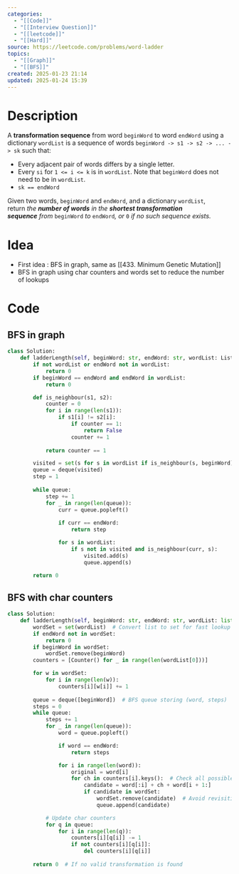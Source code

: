 ```yaml
---
categories:
  - "[[Code]]"
  - "[[Interview Question]]"
  - "[[leetcode]]"
  - "[[Hard]]"
source: https://leetcode.com/problems/word-ladder
topics:
  - "[[Graph]]"
  - "[[BFS]]"
created: 2025-01-23 21:14
updated: 2025-01-24 15:39
---
```

# Description
A **transformation sequence** from word `beginWord` to word `endWord` using a dictionary `wordList` is a sequence of words `beginWord -> s1 -> s2 -> ... -> sk` such that:

- Every adjacent pair of words differs by a single letter.
- Every `si` for `1 <= i <= k` is in `wordList`. Note that `beginWord` does not need to be in `wordList`.
- `sk == endWord`

Given two words, `beginWord` and `endWord`, and a dictionary `wordList`, return _the **number of words** in the **shortest transformation sequence** from_ `beginWord` _to_ `endWord`_, or_ `0` _if no such sequence exists._

# Idea 
- First idea : BFS in graph, same as [[433. Minimum Genetic Mutation]]
- BFS in graph using char counters and words set to reduce the number of lookups

# Code
## BFS in graph
```python
class Solution:
    def ladderLength(self, beginWord: str, endWord: str, wordList: List[str]) -> int:
        if not wordList or endWord not in wordList:
            return 0
        if beginWord == endWord and endWord in wordList:
            return 0

        def is_neighbour(s1, s2):
            counter = 0
            for i in range(len(s1)):
                if s1[i] != s2[i]:
                    if counter == 1:
                        return False
                    counter += 1
                    
            return counter == 1

        visited = set(s for s in wordList if is_neighbour(s, beginWord))
        queue = deque(visited)
        step = 1
        
        while queue:
            step += 1
            for _ in range(len(queue)):
                curr = queue.popleft()
                
                if curr == endWord:
                    return step

                for s in wordList:
                    if s not in visited and is_neighbour(curr, s):
                        visited.add(s)
                        queue.append(s)

        return 0
```

## BFS with char counters
```python
class Solution:
    def ladderLength(self, beginWord: str, endWord: str, wordList: list) -> int:
        wordSet = set(wordList)  # Convert list to set for fast lookup
        if endWord not in wordSet:
            return 0
        if beginWord in wordSet:
            wordSet.remove(beginWord)
        counters = [Counter() for _ in range(len(wordList[0]))]

        for w in wordSet:
            for i in range(len(w)):
                counters[i][w[i]] += 1
        
        queue = deque([beginWord])  # BFS queue storing (word, steps)
        steps = 0
        while queue:
            steps += 1
            for _ in range(len(queue)):
                word = queue.popleft()

                if word == endWord:
                    return steps

                for i in range(len(word)):
                    original = word[i]
                    for ch in counters[i].keys():  # Check all possible single character changes
                        candidate = word[:i] + ch + word[i + 1:]
                        if candidate in wordSet:
                            wordSet.remove(candidate)  # Avoid revisiting
                            queue.append(candidate)

            # Update char counters
            for q in queue:
                for i in range(len(q)):
                    counters[i][q[i]] -= 1
                    if not counters[i][q[i]]:
                        del counters[i][q[i]]
        
        return 0  # If no valid transformation is found
``` 